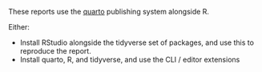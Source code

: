 These reports use the [quarto](https://quarto.org/) publishing system alongside R.

Either:
  * Install RStudio alongside the tidyverse set of packages, and use this to reproduce the report.
  * Install quarto, R, and tidyverse, and use the CLI / editor extensions
